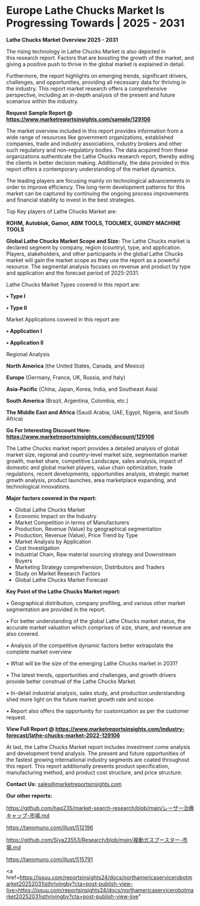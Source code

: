 # Europe Lathe Chucks Market Is Progressing Towards | 2025 - 2031

<Strong> Lathe Chucks Market Overview 2025 - 2031</strong>

The rising technology in Lathe Chucks Market is also depicted in this research report. Factors that are boosting the growth of the market, and giving a positive push to thrive in the global market is explained in detail.

Furthermore, the report highlights on emerging trends, significant drivers, challenges, and opportunities, providing all necessary data for thriving in the industry. This report market research offers a comprehensive perspective, including an in-depth analysis of the present and future scenarios within the industry.

<strong>Request Sample Report @ <a href=https://www.marketreportsinsights.com/sample/129106>https://www.marketreportsinsights.com/sample/129106</a></strong>

The market overview included in this report provides information from a wide range of resources like government organizations, established companies, trade and industry associations, industry brokers and other such regulatory and non-regulatory bodies. The data acquired from these organizations authenticate the Lathe Chucks research report, thereby aiding the clients in better decision making. Additionally, the data provided in this report offers a contemporary understanding of the market dynamics.

The leading players are focusing mainly on technological advancements in order to improve efficiency. The long-term development patterns for this market can be captured by continuing the ongoing process improvements and financial stability to invest in the best strategies.

Top Key players of Lathe Chucks Market are:

<strong>ROHM, Autoblok, Gamor, ABM TOOLS, TOOLMEX, GUINDY MACHINE TOOLS</strong>

<strong><b>Global Lathe Chucks Market Scope and Size:</b></strong>
The Lathe Chucks market is declared segment by company, region (country), type, and application. Players, stakeholders, and other participants in the global Lathe Chucks market will gain the market scope as they use the report as a powerful resource. The segmental analysis focuses on revenue and product by type and application and the forecast period of 2025-2031.

Lathe Chucks Market Types covered in this report are:

<strong>• Type I

• Type II</strong>

Market Applications covered in this report are:

<strong>• Application I

• Application II</strong> 

Regional Analysis

<strong>North America</strong> (the United States, Canada, and Mexico)

<strong>Europe</strong> (Germany, France, UK, Russia, and Italy)

<strong>Asia-Pacific</strong> (China, Japan, Korea, India, and Southeast Asia)

<strong>South America</strong> (Brazil, Argentina, Colombia, etc.)

<strong>The Middle East and Africa</strong> (Saudi Arabia, UAE, Egypt, Nigeria, and South Africa)

<strong>Go For Interesting Discount Here: <a href=https://www.marketreportsinsights.com/discount/129106>https://www.marketreportsinsights.com/discount/129106</a></strong>

The Lathe Chucks market report provides a detailed analysis of global market size, regional and country-level market size, segmentation market growth, market share, competitive Landscape, sales analysis, impact of domestic and global market players, value chain optimization, trade regulations, recent developments, opportunities analysis, strategic market growth analysis, product launches, area marketplace expanding, and technological innovations.

<strong><b>Major factors covered in the report:</b></strong>
<ul>
  <li>Global Lathe Chucks Market </li>
  <li>Economic Impact on the Industry</li>
  <li>Market Competition in terms of Manufacturers</li>
  <li>Production, Revenue (Value) by geographical segmentation</li>
  <li>Production, Revenue (Value), Price Trend by Type</li>
  <li>Market Analysis by Application</li>
  <li>Cost Investigation</li>
  <li>Industrial Chain, Raw material sourcing strategy and Downstream Buyers</li>
  <li>Marketing Strategy comprehension, Distributors and Traders</li>
  <li>Study on Market Research Factors</li>
  <li>Global Lathe Chucks Market Forecast</li>
</ul>

<strong><b>Key Point of the Lathe Chucks Market report:</b></strong>

• Geographical distribution, company profiling, and various other market segmentation are provided in the report.

• For better understanding of the global Lathe Chucks market status, the accurate market valuation which comprises of size, share, and revenue are also covered.

• Analysis of the competitive dynamic factors better extrapolate the complete market overview

• What will be the size of the emerging Lathe Chucks market in 2031?

• The latest trends, opportunities and challenges, and growth drivers provide better construal of the Lathe Chucks Market.

• In-detail industrial analysis, sales study, and production understanding shed more light on the future market growth rate and scope.

• Report also offers the opportunity for customization as per the customer request.

<strong><b>View Full Report @ <a href=https://www.marketreportsinsights.com/industry-forecast/lathe-chucks-market-2022-129106>https://www.marketreportsinsights.com/industry-forecast/lathe-chucks-market-2022-129106</a></b></strong>


At last, the Lathe Chucks Market report includes investment come analysis and development trend analysis. The present and future opportunities of the fastest growing international industry segments are coated throughout this report. This report additionally presents product specification, manufacturing method, and product cost structure, and price structure.

<strong>Contact Us:</strong>
sales@marketreportsinsights.com

<strong>Our other reports:</strong>

<a href=https://github.com/haq235/market-search-research/blob/main/レーザー治療キャップ-市場.md>https://github.com/haq235/market-search-research/blob/main/レーザー治療キャップ-市場.md</a>

<a href=https://tanomuno.com/illust/512196>https://tanomuno.com/illust/512196</a>

<a href=https://github.com/Siya23553/Research/blob/main/複動ガスブースター-市場.md>https://github.com/Siya23553/Research/blob/main/複動ガスブースター-市場.md</a>

<a href=https://tanomuno.com/illust/515791>https://tanomuno.com/illust/515791</a>

<a href=https://issuu.com/reportsinsights24/docs/northamericaservicerobotmarket20252031isthrivingby?cta=post-publish-view-live>https://issuu.com/reportsinsights24/docs/northamericaservicerobotmarket20252031isthrivingby?cta=post-publish-view-live</a>"
